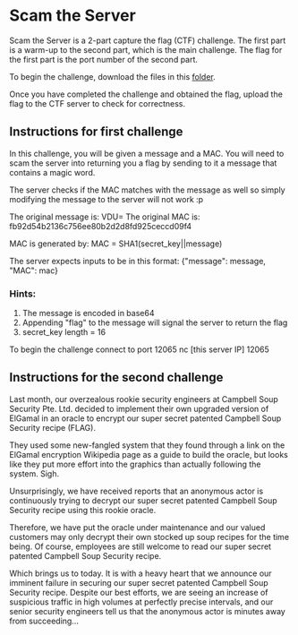 # Scam the Server

Scam the Server is a 2-part capture the flag (CTF) challenge. The first part is a warm-up to the second part, which is the main challenge. The flag for the first part is the port number of the second part.

To begin the challenge, download the files in this [folder](./Challenge).

Once you have completed the challenge and obtained the flag, upload the flag to the CTF server to check for correctness.

## Instructions for first challenge

In this challenge, you will be given a message and a MAC. You will need to scam the server into returning you a flag by sending to it a message that contains a magic word.

The server checks if the MAC matches with the message as well so simply modifying the message to the server will not work :p

The original message is: VDU=
The original MAC is: fb92d54b2136c756ee80b2d2d8fd925ceccd09f4

MAC is generated by: MAC = SHA1(secret_key||message)

The server expects inputs to be in this format: {"message": message, "MAC": mac}

### Hints:

1. The message is encoded in base64
2. Appending "flag" to the message will signal the server to return the flag
3. secret_key length = 16

To begin the challenge connect to port 12065
nc [this server IP] 12065

## Instructions for the second challenge

Last month, our overzealous rookie security engineers at Campbell Soup Security Pte. Ltd. decided to implement their own upgraded version of ElGamal in an oracle to encrypt our super secret patented Campbell Soup Security recipe (FLAG).

They used some new-fangled system that they found through a link on the ElGamal encryption Wikipedia page as a guide to build the oracle, but looks like they put more effort into the graphics than actually following the system. Sigh.

Unsurprisingly, we have received reports that an anonymous actor is continuously trying to decrypt our super secret patented Campbell Soup Security recipe using this rookie oracle.

Therefore, we have put the oracle under maintenance and our valued customers may only decrypt their own stocked up soup recipes for the time being. Of course, employees are still welcome to read our super secret patented Campbell Soup Security recipe.

Which brings us to today. It is with a heavy heart that we announce our imminent failure in securing our super secret patented Campbell Soup Security recipe. Despite our best efforts, we are seeing an increase of suspicious traffic in high volumes at perfectly precise intervals, and our senior security engineers tell us that the anonymous actor is minutes away from succeeding...
